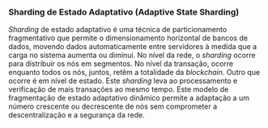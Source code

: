 ### Sharding de Estado Adaptativo (Adaptive State Sharding)

_Sharding_ de estado adaptativo é uma técnica de particionamento fragmentativo que permite o dimensionamento horizontal de bancos de dados, movendo dados automaticamente entre servidores à medida que a carga no sistema aumenta ou diminui. No nível da rede, o _sharding_ ocorre para distribuir os nós em segmentos. No nível da transação, ocorre enquanto todos os nós, juntos, retêm a totalidade da _blockchain_. Outro que ocorre é em nível de estado. Este _sharding_ leva ao processamento e verificação de mais transações ao mesmo tempo. Este modelo de fragmentação de estado adaptativo dinâmico permite a adaptação a um número crescente ou decrescente de nós sem comprometer a descentralização e a segurança da rede.

